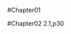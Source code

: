<!--
 * @Author: Shepherd Qirong
 * @Date: 2020-08-01 22:44:40
 * @Github: https://github.com/ShepherdQR
 * @LastEditors: Shepherd Qirong
 * @LastEditTime: 2020-08-08 18:01:49
 * @Copyright (c) 2019--20xx Shepherd Qirong. All rights reserved.
--> 
#Chapter01





#Chapter02
2.1,p30